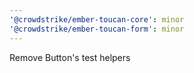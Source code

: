 ```yaml
---
'@crowdstrike/ember-toucan-core': minor
'@crowdstrike/ember-toucan-form': minor
---
```


Remove Button's test helpers

